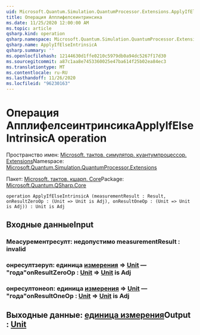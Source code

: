 ```yaml
---
uid: Microsoft.Quantum.Simulation.QuantumProcessor.Extensions.ApplyIfElseIntrinsicA
title: Операция Апплифелсеинтринсика
ms.date: 11/25/2020 12:00:00 AM
ms.topic: article
qsharp.kind: operation
qsharp.namespace: Microsoft.Quantum.Simulation.QuantumProcessor.Extensions
qsharp.name: ApplyIfElseIntrinsicA
qsharp.summary: ''
ms.openlocfilehash: 12144630d1ffe0210c5979db0a94dc5267f17d30
ms.sourcegitcommit: a87c1aa8e7453360025e47ba614f25b02ea84ec3
ms.translationtype: MT
ms.contentlocale: ru-RU
ms.lasthandoff: 11/26/2020
ms.locfileid: "96230163"
---
```

# <a name="applyifelseintrinsica-operation"></a><span data-ttu-id="59a18-102">Операция Апплифелсеинтринсика</span><span class="sxs-lookup"><span data-stu-id="59a18-102">ApplyIfElseIntrinsicA operation</span></span>

<span data-ttu-id="59a18-103">Пространство имен: [Microsoft. тактов. симулятор. куантумпроцессор. Extensions](xref:Microsoft.Quantum.Simulation.QuantumProcessor.Extensions)</span><span class="sxs-lookup"><span data-stu-id="59a18-103">Namespace: [Microsoft.Quantum.Simulation.QuantumProcessor.Extensions](xref:Microsoft.Quantum.Simulation.QuantumProcessor.Extensions)</span></span>

<span data-ttu-id="59a18-104">Пакет: [Microsoft. тактов. кшарп. Core](https://nuget.org/packages/Microsoft.Quantum.QSharp.Core)</span><span class="sxs-lookup"><span data-stu-id="59a18-104">Package: [Microsoft.Quantum.QSharp.Core](https://nuget.org/packages/Microsoft.Quantum.QSharp.Core)</span></span>




```qsharp
operation ApplyIfElseIntrinsicA (measurementResult : Result, onResultZeroOp : (Unit => Unit is Adj), onResultOneOp : (Unit => Unit is Adj)) : Unit is Adj
```


## <a name="input"></a><span data-ttu-id="59a18-105">Входные данные</span><span class="sxs-lookup"><span data-stu-id="59a18-105">Input</span></span>

### <a name="measurementresult--__invalidresult__"></a><span data-ttu-id="59a18-106">Меасурементресулт: __недопустимо <Result>__</span><span class="sxs-lookup"><span data-stu-id="59a18-106">measurementResult : __invalid<Result>__</span></span>




### <a name="onresultzeroop--unit--unit--is-adj"></a><span data-ttu-id="59a18-107">онресултзеруп: единица [измерения](xref:microsoft.quantum.lang-ref.unit) => [Unit](xref:microsoft.quantum.lang-ref.unit) — "года"</span><span class="sxs-lookup"><span data-stu-id="59a18-107">onResultZeroOp : [Unit](xref:microsoft.quantum.lang-ref.unit) => [Unit](xref:microsoft.quantum.lang-ref.unit)  is Adj</span></span>




### <a name="onresultoneop--unit--unit--is-adj"></a><span data-ttu-id="59a18-108">онресултонеоп: единица [измерения](xref:microsoft.quantum.lang-ref.unit) => [Unit](xref:microsoft.quantum.lang-ref.unit) — "года"</span><span class="sxs-lookup"><span data-stu-id="59a18-108">onResultOneOp : [Unit](xref:microsoft.quantum.lang-ref.unit) => [Unit](xref:microsoft.quantum.lang-ref.unit)  is Adj</span></span>





## <a name="output--unit"></a><span data-ttu-id="59a18-109">Выходные данные: [единица измерения](xref:microsoft.quantum.lang-ref.unit)</span><span class="sxs-lookup"><span data-stu-id="59a18-109">Output : [Unit](xref:microsoft.quantum.lang-ref.unit)</span></span>

